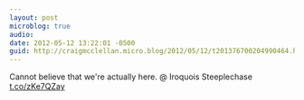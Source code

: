 ```yaml
---
layout: post
microblog: true
audio: 
date: 2012-05-12 13:22:01 -0500
guid: http://craigmcclellan.micro.blog/2012/05/12/t201376700204990464.html
---
```

Cannot believe that we're actually here.   @ Iroquois Steeplechase [t.co/zKe7QZay](http://t.co/zKe7QZay)
